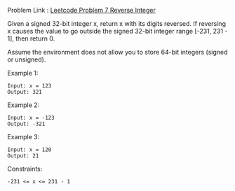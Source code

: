 Problem Link : [Leetcode Problem 7 Reverse Integer](https://leetcode.com/problems/reverse-integer/)

Given a signed 32-bit integer x, return x with its digits reversed. If reversing x causes the value to go outside the signed 32-bit integer range [-231, 231 - 1], then return 0.

Assume the environment does not allow you to store 64-bit integers (signed or unsigned).

 

Example 1:

	Input: x = 123
	Output: 321

Example 2:	

	Input: x = -123
	Output: -321

Example 3:

	Input: x = 120
	Output: 21
 

Constraints:

	-231 <= x <= 231 - 1
